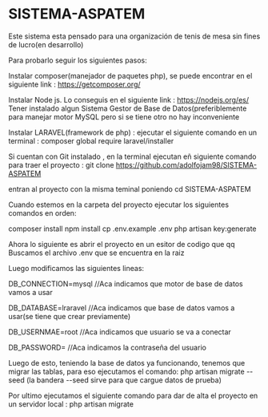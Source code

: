 # SISTEMA-ASPATEM
Este sistema esta pensado para una organización de tenis de mesa sin fines de lucro(en desarrollo)


Para probarlo seguir los siguientes pasos:

Instalar composer(manejador de paquetes php), se puede encontrar en el siguiente link : https://getcomposer.org/

Instalar Node js. Lo conseguis en el siguiente link : https://nodejs.org/es/
Tener instalado algun Sistema Gestor de Base de Datos(preferiblemente para manejar motor MySQL pero si se tiene otro no hay inconveniente

Instalar LARAVEL(framework de php) : ejecutar el siguiente comando en un terminal : composer global require laravel/installer

Si cuentan con Git instalado , en la terminal ejecutan eñ siguiente comando para traer el proyecto : git clone https://github.com/adolfojam98/SISTEMA-ASPATEM

entran al proyecto con la misma teminal poniendo cd SISTEMA-ASPATEM

Cuando estemos en la carpeta del proyecto ejecutar los siguientes comandos en orden:

composer install
npm install
cp .env.example .env
php artisan key:generate

Ahora lo siguiente es abrir el proyecto en un esitor de codigo
que qq
Buscamos el archivo .env que se encuentra en la raiz

Luego modificamos las siguientes lineas:

DB_CONNECTION=mysql //Aca indicamos que motor de base de datos vamos a usar

DB_DATABASE=lraravel //Aca indicamos que base de datos vamos a usar(se tiene que crear previamente)

DB_USERNMAE=root //Aca indicamos que usuario se va a conectar

DB_PASSWORD= //Aca indicamos la contraseña del usuario

Luego de esto, teniendo la base de datos ya funcionando, tenemos que migrar las tablas, para eso ejecutamos el comando: php artisan migrate --seed  (la bandera --seed sirve para que cargue datos de prueba)

Por ultimo ejecutamos el siguiente comando para dar de alta el proyecto en un servidor local : php artisan migrate


